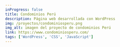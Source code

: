 ```yaml
---
inProgress: false
title: Condominios Perú
description: Página web desarrollada con WordPress
img: /proyectos/condominiosperu.png
img_alt: imagen del proyecto de condominios Perú
link: https://www.condominiosperu.com/
tags: ['WordPress', 'CSS', 'JavaScript']
---
```

